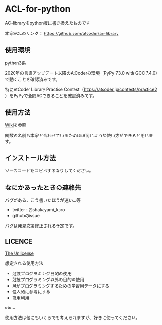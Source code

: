 # ACL-for-python

AC-libraryをpython版に書き換えたものです

本家ACLのリンク：
https://github.com/atcoder/ac-library

## 使用環境
python3系

2020年の言語アップデート以降のAtCoderの環境（PyPy 7.3.0 with GCC 7.4.0)で動くことを確認済みです。

特にAtCoder Library Practice Contest（https://atcoder.jp/contests/practice2 ）をPyPyで全問ACできることを確認済みです。

## 使用方法

[Wiki](https://github.com/shakayami/ACL-for-python/wiki)を参照

関数の名前も本家と合わせているためほぼ同じような使い方ができると思います。
## インストール方法
ソースコードをコピペするなりしてください。

## なにかあったときの連絡先
バグがある、こう書いたほうが速い…等

- twitter : @shakayami_kpro
- githubのissue

バグは発見次第修正される予定です。

## LICENCE
[The Unlicense](https://github.com/shakayami/ACL-for-python/blob/master/LICENSE)

想定される使用方法
- 競技プログラミング目的の使用
- 競技プログラミング以外の目的の使用
- AIがプログラミングするための学習用データにする
- 個人的に参考にする
- 商用利用

etc...

使用方法は他にもいくらでも考えられますが、好きに使ってください。
